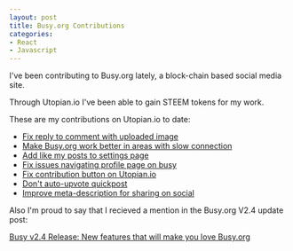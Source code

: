 ```yaml
---
layout: post
title: Busy.org Contributions
categories:
- React
- Javascript
---
```


I've been contributing to Busy.org lately, a block-chain based social media site.

Through Utopian.io I've been able to gain STEEM tokens for my work.

These are my contributions on Utopian.io to date:

- [Fix reply to comment with uploaded image](https://busy.org/@kirkins/busy-org-fix-reply-to-comment-with-uploaded-image)
- [Make Busy.org work better in areas with slow connection](https://busy.org/@kirkins/make-busy-org-work-better-in-areas-with-slow-connection)
- [Add like my posts to settings page](https://busy.org/@kirkins/add-like-my-posts-to-settings-on-busy)
- [Fix issues navigating profile page on busy](https://busy.org/@kirkins/fix-issues-navigating-profile-page-on-busy)
- [Fix contribution button on Utopian.io](https://busy.org/@kirkins/fix-contribution-button-on-front-page)
- [Don't auto-upvote quickpost](https://busy.org/@kirkins/access-settings-to-see-if-should-upvote-on-quickpost)
- [Improve meta-description for sharing on social](https://busy.org/@kirkins/busy-org-improve-meta-description-for-sharing-on-social)

Also I'm proud to say that I recieved a mention in the Busy.org V2.4 update post:

[Busy v2.4 Release: New features that will make you love Busy.org](https://busy.org/@busy.org/busy-v2-4-release-new-features-that-will-make-you-love-busy-org)
